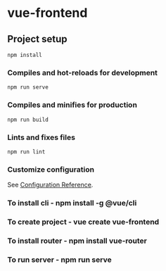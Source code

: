 # vue-frontend

## Project setup
```
npm install
```

### Compiles and hot-reloads for development
```
npm run serve
```

### Compiles and minifies for production
```
npm run build
```

### Lints and fixes files
```
npm run lint
```

### Customize configuration
See [Configuration Reference](https://cli.vuejs.org/config/).
### To install cli - npm install -g @vue/cli
### To create project - vue create vue-frontend
### To install router - npm install vue-router
### To run server - npm run serve